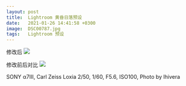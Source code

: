 ```yaml
---
layout: post
title:  Lightroom 黄昏日落预设
date:   2021-01-26 14:41:58 +0300
image:  DSC00787.jpg
tags:   Lightroom 预设
---
```


修改后
![]({{site.baseurl}}/img/DSC00787.jpg)

修改前后对比
![]({{site.baseurl}}/img/comparison_2021012601.jpg)

SONY α7Ⅲ, Carl Zeiss Loxia 2/50, 1/60, F5.6, ISO100, Photo by lhivera
